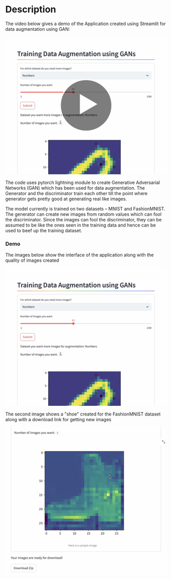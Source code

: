 # Description

The video below gives a demo of the Application created using Streamlit for data augmentation using GAN:  

[![Demo Video](images/Demo3.png)](https://www.youtube.com/watch?v=-028BgP6ykA)

The code uses pytorch lightning module to create Generative Adversarial Networks (GAN) which has been used for data augmentation. The Generator and the discriminator train each other till the point where generator gets pretty good at generating real like images.  

The model currently is trained on two datasets – MNIST and FashionMNIST. The generator can create new images from random values which can fool the discriminator. Since the images can fool the discriminator, they can be assumed to be like the ones seen in the training data and hence can be used to beef up the training dataset.  

### Demo

The images below show the interface of the application along with the quality of images created  

![Selecting Dataset](images/Demo1.png)    

The second image shows a "shoe" created for the FashionMNIST dataset along with a download link for getting new images  

![Downloading Images](images/Demo2.png)    
